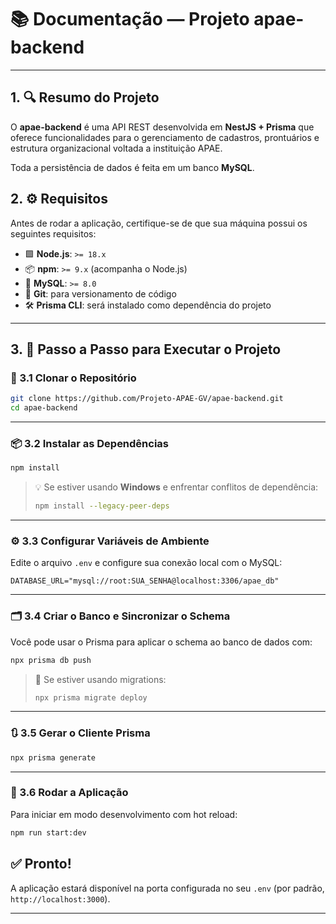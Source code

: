# 📚 Documentação — Projeto apae-backend

---

## 1. 🔍 Resumo do Projeto

O **apae-backend** é uma API REST desenvolvida em **NestJS + Prisma** que oferece funcionalidades para o gerenciamento de cadastros, prontuários e estrutura organizacional voltada a instituição APAE.

Toda a persistência de dados é feita em um banco **MySQL**.

## 2. ⚙️ Requisitos

Antes de rodar a aplicação, certifique-se de que sua máquina possui os seguintes requisitos:

- 🟩 **Node.js**: `>= 18.x`
- 📦 **npm**: `>= 9.x` (acompanha o Node.js)
- 🐬 **MySQL**: `>= 8.0`
- 🧬 **Git**: para versionamento de código
- 🛠️ **Prisma CLI**: será instalado como dependência do projeto

---

## 3. 🚀 Passo a Passo para Executar o Projeto

### 🧾 3.1 Clonar o Repositório

```bash
git clone https://github.com/Projeto-APAE-GV/apae-backend.git
cd apae-backend
```

---

### 📦 3.2 Instalar as Dependências

```bash
npm install
```

> 💡 Se estiver usando **Windows** e enfrentar conflitos de dependência:
>
> ```bash
> npm install --legacy-peer-deps
> ```

---

### ⚙️ 3.3 Configurar Variáveis de Ambiente

Edite o arquivo `.env` e configure sua conexão local com o MySQL:

```env
DATABASE_URL="mysql://root:SUA_SENHA@localhost:3306/apae_db"
```

---

### 🗂️ 3.4 Criar o Banco e Sincronizar o Schema

Você pode usar o Prisma para aplicar o schema ao banco de dados com:

```bash
npx prisma db push
```

> 🧠 Se estiver usando migrations:
>
> ```bash
> npx prisma migrate deploy
> ```

---

### 🔃 3.5 Gerar o Cliente Prisma

```bash
npx prisma generate
```

---

### 🧪 3.6 Rodar a Aplicação

Para iniciar em modo desenvolvimento com hot reload:

```bash
npm run start:dev
```

## ✅ Pronto!

A aplicação estará disponível na porta configurada no seu `.env` (por padrão, `http://localhost:3000`).

---